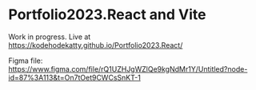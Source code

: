 # Portfolio2023.React and Vite
Work in progress.
Live at https://kodehodekatty.github.io/Portfolio2023.React/

Figma file: https://www.figma.com/file/rQ1UZHJgWZlQe9kgNdMr1Y/Untitled?node-id=87%3A113&t=On7tOet9CWCsSnKT-1
